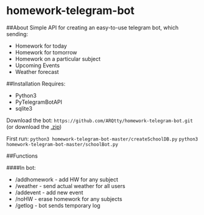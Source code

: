 # homework-telegram-bot
##About
Simple API for creating an easy-to-use telegram bot, which sending:

- Homework for today
- Homework for tomorrow
- Homework on a particular subject
- Upcoming Events
- Weather forecast

##Installation
Requires:

- Python3
- PyTelegramBotAPI
- sqlite3

Download the bot:
`https://github.com/ARQtty/homework-telegram-bot.git`
(or download the [.zip](https://github.com/ARQtty/homework-telegram-bot/archive/master.zip))

First run:
`python3 homework-telegram-bot-master/createSchoolDB.py`
`python3 homework-telegram-bot-master/schoolBot.py`

##Functions

####In bot:

- /addhomework - add HW for any subject
- /weather - send actual weather for all users
- /addevent - add new event
- /noHW - erase homework for any subjects
- /getlog - bot sends temporary log

